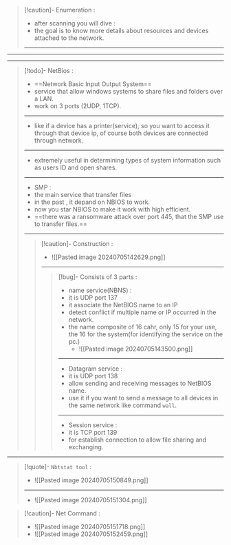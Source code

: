 
>[!caution]- Enumeration :
>- after scanning you will dive :
>- the goal is to know more details about resources and devices attached to the network.
>---

---
---

>[!todo]- NetBios :
>- ==Network Basic Input Output System==
>- service that allow windows systems to share files and folders over a LAN.
>- work on 3 ports (2UDP, 1TCP).
>---
>- like if a device has a printer(service), so you want to access it through that device ip, of course both devices are connected through network.
>---
>- extremely useful in determining types of system information such as users ID and open shares.
>---
>- SMP :
>- the main service that transfer files
>- in the past , it depand on NBIOS to work.
>- now you star NBIOS to make it work with high efficient.
>- ==there was a ransomware attack over port 445, that the SMP use to transfer files.==
>---
>>[!caution]- Construction :
>>- ![[Pasted image 20240705142629.png]]
>>---
>>>[!bug]- Consists of 3 parts :
>>>- name service(NBNS) :
>>>	- it is UDP port 137
>>>	- it associate the NetBIOS name to an IP
>>>	- detect conflict if multiple name or IP occurred in the network.
>>>	- the name composite of 16 cahr, only 15 for your use, the 16 for the system(for identifying the service on the pc.)
>>>		- ![[Pasted image 20240705143500.png]]
>>>---
>>>-  Datagram service :
>>>	- it is UDP port 138
>>>	- allow sending and receiving messages to NetBIOS name.
>>>	- use it if you want to send a message to all devices in the same network like command `wall`.
>>>---
>>>- Session service :
>>>	- it is TCP port 139
>>>	- for establish connection to allow file sharing and exchanging.

---

>[!quote]- `Nbtstat tool` :
>- ![[Pasted image 20240705150849.png]]
>---
>- ![[Pasted image 20240705151304.png]]

>[!caution]- Net Command :
>- ![[Pasted image 20240705151718.png]]
>- ![[Pasted image 20240705152459.png]]









